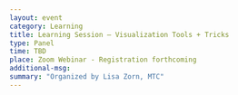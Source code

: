 ```yaml
---
layout: event
category: Learning
title: Learning Session – Visualization Tools + Tricks
type: Panel
time: TBD
place: Zoom Webinar - Registration forthcoming
additional-msg:
summary: "Organized by Lisa Zorn, MTC"
---
```

